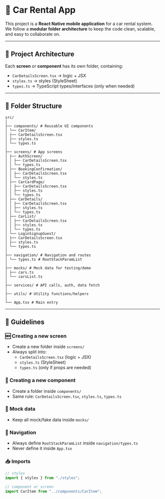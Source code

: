 # 🚗 Car Rental App

This project is a **React Native mobile application** for a car rental system.  
We follow a **modular folder architecture** to keep the code clean, scalable, and easy to collaborate on.  

---

## 📂 Project Architecture

Each **screen** or **component** has its own folder, containing:  

- `CarDetailsScreen.tsx` → logic + JSX  
- `styles.ts` → styles (StyleSheet)  
- `types.ts` → TypeScript types/interfaces (only when needed)  

---

## 📁 Folder Structure
```
src/
│
├── components/ # Reusable UI components
│ └── CarItem/
│ ├── CarDetailsScreen.tsx
│ ├── styles.ts
│ └── types.ts
│
├── screens/ # App screens
│ ├── AuthScreen/
│ │ ├── CarDetailsScreen.tsx
│ │ └── types.ts
│ ├── BookingConfirmation/
│ │ ├── CarDetailsScreen.tsx
│ │ └── styles.ts
│ ├── CarCardPage/
│ │ ├── CarDetailsScreen.tsx
│ │ ├── styles.ts
│ │ └── types.ts
│ ├── CarDetails/
│ │ ├── CarDetailsScreen.tsx
│ │ ├── styles.ts
│ │ └── types.ts
│ ├── CarList/
│ │ ├── CarDetailsScreen.tsx
│ │ ├── styles.ts
│ │ └── types.ts
│ └── LoginSignupGuest/
│ ├── CarDetailsScreen.tsx
│ ├── styles.ts
│ └── types.ts
│
├── navigation/ # Navigation and routes
│ └── types.ts # RootStackParamList
│
├── mocks/ # Mock data for testing/demo
│ ├── cars.ts
│ └── carsList.ts
│
├── services/ # API calls, auth, data fetch
│
├── utils/ # Utility functions/helpers
│
└── App.tsx # Main entry
```


---

## 📌 Guidelines

### 🆕 Creating a new screen
- Create a new folder inside `screens/`
- Always split into:
  - `CarDetailsScreen.tsx` (logic + JSX)
  - `styles.ts` (StyleSheet)
  - `types.ts` (only if props are needed)

### 🧩 Creating a new component
- Create a folder inside `components/`
- Same rule: `CarDetailsScreen.tsx`, `styles.ts`, `types.ts`

### 📑 Mock data
- Keep all mock/fake data inside `mocks/`

### 🧭 Navigation
- Always define `RootStackParamList` inside `navigation/types.ts`
- Never define it inside `App.tsx`

### 📥 Imports
```ts
// styles
import { styles } from "./styles";

// component or screen
import CarItem from "../components/CarItem";
